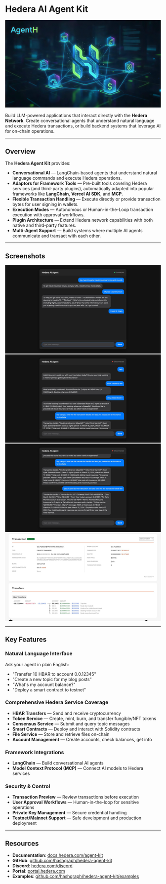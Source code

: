 # Hedera AI Agent Kit

![Banner](banner.jpg)

Build LLM-powered applications that interact directly with the **Hedera Network**.
Create conversational agents that understand natural language and execute Hedera transactions, or build backend systems that leverage AI for on-chain operations.

---

## Overview

The **Hedera Agent Kit** provides:

- **Conversational AI** — LangChain-based agents that understand natural language commands and execute Hedera operations.
- **Adaptors for Framework Tools** — Pre-built tools covering Hedera services (and third-party plugins), automatically adapted into popular frameworks like **LangChain**, **Vercel AI SDK**, and **MCP**.
- **Flexible Transaction Handling** — Execute directly or provide transaction bytes for user signing in wallets.
- **Execution Modes** — Autonomous or Human-in-the-Loop transaction execution with approval workflows.
- **Plugin Architecture** — Extend Hedera network capabilities with both native and third-party features.
- **Multi-Agent Support** — Build systems where multiple AI agents communicate and transact with each other.

---

## Screenshots

![Screenshot 1](ss1.jpg)
![Screenshot 2](ss2.jpeg)
![Screenshot 3](ss3.jpeg)
![Screenshot 4](ss4.jpeg)

---

## Key Features

### Natural Language Interface
Ask your agent in plain English:

- "Transfer 10 HBAR to account 0.0.12345"
- "Create a new topic for my blog posts"
- "What's my account balance?"
- "Deploy a smart contract to testnet"

### Comprehensive Hedera Service Coverage

- **HBAR Transfers** — Send and receive cryptocurrency
- **Token Service** — Create, mint, burn, and transfer fungible/NFT tokens
- **Consensus Service** — Submit and query topic messages
- **Smart Contracts** — Deploy and interact with Solidity contracts
- **File Service** — Store and retrieve files on-chain
- **Account Management** — Create accounts, check balances, get info

### Framework Integrations

- **LangChain** — Build conversational AI agents
- **Model Context Protocol (MCP)** — Connect AI models to Hedera services

### Security & Control

- **Transaction Preview** — Review transactions before execution
- **User Approval Workflows** — Human-in-the-loop for sensitive operations
- **Private Key Management** — Secure credential handling
- **Testnet/Mainnet Support** — Safe development and production deployment

---

## Resources

- **Documentation**: [docs.hedera.com/agent-kit](https://docs.hedera.com/agent-kit)
- **GitHub**: [github.com/hashgraph/hedera-agent-kit](https://github.com/hashgraph/hedera-agent-kit)
- **Discord**: [hedera.com/discord](https://hedera.com/discord)
- **Portal**: [portal.hedera.com](https://portal.hedera.com)
- **Examples**: [github.com/hashgraph/hedera-agent-kit/examples](https://github.com/hashgraph/hedera-agent-kit/tree/main/examples)
